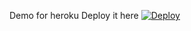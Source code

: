 Demo for heroku
Deploy it here
[![Deploy](https://www.herokucdn.com/deploy/button.svg)](https://arieunier@github.com/arieunier/nibs-demo.git)

